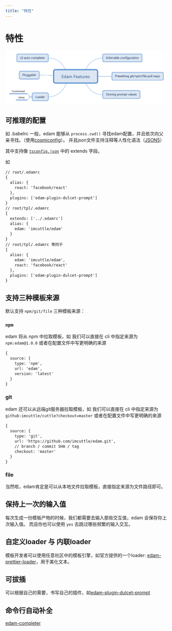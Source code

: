 ```yaml
---
title: "特性"
---
```


<style>
.post {
  max-width: 700px;
  margin: auto;
}
</style>
# 特性

![](./imgs/features.svg)

## 可推理的配置

如 .babelrc 一般，edam 能够从 `process.cwd()` 寻找edam配置，并且依次向父亲寻找。（使用[cosmiconfig](https://github.com/davidtheclark/cosmiconfig)）。
并且json文件支持注释等人性化语法（[JSON5](https://github.com/json5/json5)）

其中支持像 [`tsconfig.json`](http://www.typescriptlang.org/docs/handbook/tsconfig-json.html) 中的 extends 字段。

如
```text
// root/.edamrc
{
  alias: {
    react: 'facebook/react'
  },
  plugins: ['edam-plugin-dulcet-prompt']
}
// root/tpl/.edamrc
{
  extends: ['../.edamrc']
  alias: {
    edam: 'imcuttle/edam'
  }
}
// root/tpl/.edamrc 等同于
{
  alias: {
    edam: 'imcuttle/edam',
    react: 'facebook/react'
  },
  plugins: ['edam-plugin-dulcet-prompt']
}
```

## 支持三种模板来源
默认支持 `npm/git/file` 三种模板来源：
### `npm`
edam 将从 npm 中拉取模板，如
我们可以直接在 cli 中指定来源为 `npm:edam@1.0.0`
或者在配置文件中写更明确的来源
```text
{
  source: {
    type: 'npm',
    url: 'edam',
    version: 'latest'
  }
}
```
### git
edam 还可以从远端git服务器拉取模板，如
我们可以直接在 cli 中指定来源为 `github:imcuttle/cuttle?checkout=master`
或者在配置文件中写更明确的来源
```text
{
  source: {
    type: 'git',
    url: 'https://github.com/imcuttle/edam.git',
    // branch / commit SHA / tag
    checkout: 'master'
  }
}
```
### file
当然啦，edam肯定是可以从本地文件拉取模板，直接指定来源为文件路径即可。

## 保持上一次的输入值
每次生成一份模板产物的时候，我们都需要去输入那些交互值，edam 会保存你上次输入值。
而且你也可以使用 `yes` 去跳过哪些频繁的输入交互。

## 自定义loader 与 内联loader
模板开发者可以使用任意社区中的模板引擎，如官方提供的一个loader: [edam-prettier-loader](https://github.com/imcuttle/edam/blob/master/packages/edam-prettier-loader/index.js)，用于美化文本。

## 可拔插
可以根据自己的需要，书写自己的插件，如[edam-plugin-dulcet-prompt](https://github.com/imcuttle/edam/blob/master/packages/edam-plugin-dulcet-prompt/index.js)

## 命令行自动补全
[edam-completer](https://github.com/imcuttle/edam/blob/master/packages/edam-completer/Readme.md)
